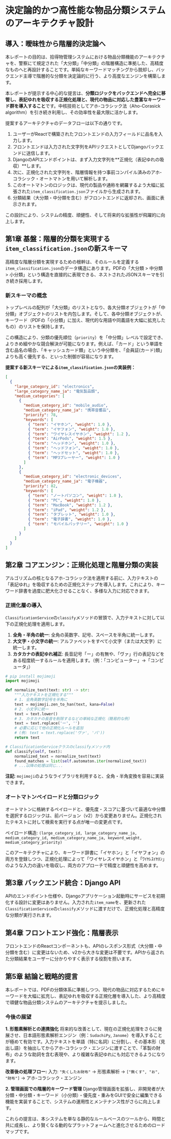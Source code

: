 # 決定論的かつ高性能な物品分類システムのアーキテクチャ設計

## 導入：曖昧性から階層的決定論へ

本レポートの目的は、拾得物管理システムにおける物品分類機能のアーキテクチャを、警察にて規定された「大分類」「中分類」の階層構造に準拠した、高精度なものへと再設計することです。単純なキーワードマッチングから脱却し、バックエンド主導で階層的な分類を決定論的に行う、より高度なエンジンを構築します。

本レポートが提示する中心的な提言は、**分類ロジックをバックエンドへ完全に移管し、表記ゆれを吸収する正規化処理と、現代の物品に対応した豊富なキーワード群を導入すること**です。中核技術としてアホ-コラシック法（Aho-Corasick algorithm）を引き続き利用し、その効率性を最大限に活かします。

提案するアーキテクチャのデータフローは以下の通りです。
1.  ユーザーがReactで構築されたフロントエンドの入力フィールドに品名を入力します。
2.  フロントエンドは入力された文字列をAPIリクエストとしてDjangoバックエンドに送信します。
3.  DjangoのAPIエンドポイントは、まず入力文字列を**正規化（表記ゆれの吸収）**します。
4.  次に、正規化された文字列を、階層情報を持つ事前コンパイル済みのアホ-コラシック・オートマトンを用いて解析します。
5.  このオートマトンのロジックは、現代の製品や通称を網羅するよう大幅に拡張された`item_classification.json`ファイルから生成されます。
6.  分類結果（大分類・中分類を含む）がフロントエンドに返却され、画面に表示されます。

この設計により、システムの精度、頑健性、そして将来的な拡張性が飛躍的に向上します。

## 第1章 基盤：階層的分類を実現する`item_classification.json`の新スキーマ

高精度な階層分類を実現するための根幹は、そのルールを定義する`item_classification.json`のデータ構造にあります。PDFの「大分類 > 中分類 > 小分類」という構造を直接的に表現できる、ネストされたJSONスキーマを引き続き採用します。

### 新スキーマの概念

トップレベルの配列が「大分類」のリストとなり、各大分類オブジェクトが「中分類」オブジェクトのリストを内包します。そして、各中分類オブジェクトが、キーワード（PDFの「小分類」に加え、現代的な用語や同義語を大幅に拡充したもの）のリストを保持します。

この構造により、分類の優先順位（`priority`）を「中分類」レベルで設定でき、よりきめ細やかな競合解決が可能になります。例えば、「カード」という単語を含む品名の場合、「キャッシュカード類」という中分類を、「会員証(カード)類」よりも高く優先する、といった制御が容易になります。

**提案する新スキーマによる`item_classification.json`の実装例：**

```json
[
  {
    "large_category_id": "electronics",
    "large_category_name_ja": "電気製品類",
    "medium_categories": [
      {
        "medium_category_id": "mobile_audio",
        "medium_category_name_ja": "携帯音響品",
        "priority": 78,
        "keywords": [
          { "term": "イヤホン", "weight": 1.0 },
          { "term": "イヤフォン", "weight": 1.0 },
          { "term": "ワイヤレスイヤホン", "weight": 1.2 },
          { "term": "AirPods", "weight": 1.5 },
          { "term": "ヘッドホン", "weight": 1.0 },
          { "term": "ヘッドフォン", "weight": 1.0 },
          { "term": "ヘッドセット", "weight": 1.0 },
          { "term": "MP3プレーヤー", "weight": 1.0 }
        ]
      },
      {
        "medium_category_id": "electronic_devices",
        "medium_category_name_ja": "電子機器",
        "priority": 82,
        "keywords": [
          { "term": "ノートパソコン", "weight": 1.0 },
          { "term": "PC", "weight": 1.0 },
          { "term": "MacBook", "weight": 1.2 },
          { "term": "iPad", "weight": 1.2 },
          { "term": "タブレット", "weight": 1.0 },
          { "term": "電子辞書", "weight": 1.0 },
          { "term": "モバイルバッテリー", "weight": 1.0 }
        ]
      }
    ]
  }
]
```

## 第2章 コアエンジン：正規化処理と階層分類の実装

アルゴリズムの核となるアホ-コラシック法を適用する前に、入力テキストの「表記ゆれ」を吸収するための正規化ステップを導入します。これにより、キーワード辞書を過度に肥大化させることなく、多様な入力に対応できます。

### 正規化層の導入

`ClassificationService`の`classify`メソッドの冒頭で、入力テキストに対して以下の正規化処理を適用します。

1.  **全角・半角の統一**: 全角の英数字、記号、スペースを半角に統一します。
2.  **大文字・小文字の統一**: アルファベットをすべて小文字（または大文字）に統一します。
3.  **カタカナの表記ゆれ補正**: 長音記号「ー」の有無や、「ヴァ」行の表記などをある程度統一するルールを適用します。（例：「コンピューター」→「コンピュータ」）

```python
# pip install mojimoji
import mojimoji

def normalize_text(text: str) -> str:
    """入力テキストを正規化する"""
    # 1. 全角英数字記号を半角に
    text = mojimoji.zen_to_han(text, kana=False)
    # 2. 小文字に統一
    text = text.lower()
    # 3. カタカナの長音を削除するなどの単純な正規化（簡易的な例）
    text = text.replace('ー', '')
    # 必要に応じて他の正規化ルールを追加
    # (例: text = text.replace('ヴァ', 'バ'))
    return text

# ClassificationServiceクラスのclassifyメソッド内
def classify(self, text):
    normalized_text = normalize_text(text)
    found_matches = list(self.automaton.iter(normalized_text))
    # ...以降の処理は同じ...
```
**注記**: `mojimoji`のようなライブラリを利用すると、全角・半角変換を容易に実装できます。

### オートマトンペイロードと分類ロジック

オートマトンに格納するペイロードと、優先度・スコアに基づいて最適な中分類を選択するロジックは、前バージョン（v2）から変更ありません。正規化されたテキストに対して検索を実行する点が唯一の変更点です。

ペイロード構造: `(large_category_id, large_category_name_ja, medium_category_id, medium_category_name_ja, keyword_weight, medium_category_priority)`

このアーキテクチャにより、キーワード辞書に「イヤホン」と「イヤフォン」の両方を登録しつつ、正規化処理によって「ワイヤレスイヤホン」と「ﾜｲﾔﾚｽｲﾔﾎﾝ」のような入力の違いを吸収し、両方のアプローチで精度と頑健性を高めます。

## 第3章 バックエンド統合：Django API

APIのエンドポイント仕様や、Djangoアプリケーション起動時にサービスを初期化する設計に変更はありません。入力された`item_name`を、更新された`ClassificationService`の`classify`メソッドに渡すだけで、正規化処理と高精度な分類が実行されます。

## 第4章 フロントエンド強化：階層表示

フロントエンドのReactコンポーネントも、APIのレスポンス形式（大分類・中分類を含む）に変更はないため、v2から大きな変更は不要です。APIから返された分類結果をユーザーに分かりやすく表示する役割を担います。

## 第5章 結論と戦略的提言

本レポートでは、PDFの分類体系に準拠しつつ、現代の物品に対応するためにキーワードを大幅に拡充し、表記ゆれを吸収する正規化層を導入した、より高精度で頑健な物品分類システムのアーキテクチャを提示しました。

### 今後の展望

**1. 形態素解析との連携強化**
将来的な改善として、現在の正規化処理をさらに発展させ、日本語形態素解析エンジン（例：`SudachiPy`, `Janome`）を導入することが極めて有効です。入力テキストを単語（特に名詞）に分割し、その基本形（見出し語）を抽出してからアホ-コラシック・エンジンに渡すことで、「革製の財布」のような助詞を含む表現や、より複雑な表記ゆれにも対応できるようになります。

**改善後の処理フロー:**
入力: `"失くしたお財布"` → 形態素解析 → `["無くす", "お", "財布"]` → アホ-コラシック・エンジン

**2. 管理画面での階層的キーワード管理**
Django管理画面を拡張し、非開発者が大分類・中分類・キーワード（小分類）・優先度・重みをGUIで安全に編集できる機能を実装することで、システムの運用性とメンテナンス性がさらに向上します。

これらの提言は、本システムを単なる静的なルールベースのツールから、時間と共に成長し、より賢くなる動的なプラットフォームへと進化させるためのロードマップです。
